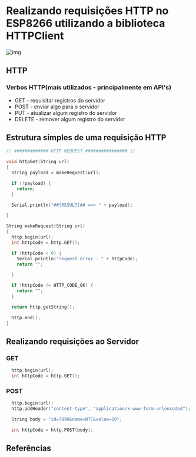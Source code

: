 # Realizando requisições HTTP no ESP8266 utilizando a biblioteca HTTPClient

![img](https://raw.githubusercontent.com/douglaszuqueto/esp8266-http-request/master/files/esp8266-request.png)

## HTTP

### Verbos HTTP(mais utilizados - principalmente em API's)

* GET - requisitar registros do servidor
* POST - enviar algo para o servidor
* PUT - atualizar algum registro do servidor
* DELETE - remover algum registro do servidor

## Estrutura simples de uma requisição HTTP

```c
// ############# HTTP REQUEST ################ //

void httpGet(String url)
{
  String payload = makeRequest(url);

  if (!payload) {
    return;
  }

  Serial.println("##[RESULT]## ==> " + payload);

}

String makeRequest(String url)
{
  http.begin(url);
  int httpCode = http.GET();

  if (httpCode < 0) {
    Serial.println("request error - " + httpCode);
    return "";

  }

  if (httpCode != HTTP_CODE_OK) {
    return "";
  }

  return http.getString();

  http.end();
}
```

## Realizando requisições ao Servidor

### GET

```c
  http.begin(url);
  int httpCode = http.GET();
```

### POST

```c
  http.begin(url);
  http.addHeader("content-type", "application/x-www-form-urlencoded");

  String body = "id=7890&name=NTC&value=10";

  int httpCode = http.POST(body);
```

## Referências
